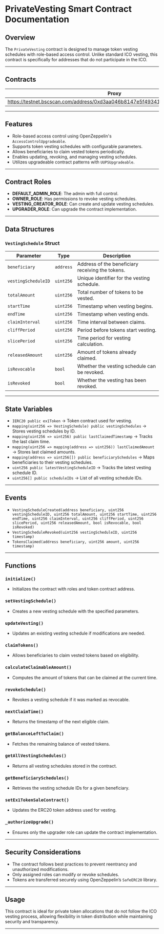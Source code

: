 # PrivateVesting Smart Contract Documentation

## Overview

The `PrivateVesting` contract is designed to manage token vesting schedules with role-based access control. Unlike standard ICO vesting, this contract is specifically for addresses that do not participate in the ICO.

---
## Contracts

| Proxy                 | Implementation   |
|-----------------------|------------------|
|https://testnet.bscscan.com/address/0xd3aa046b8147e5f493412c2a620b409d797ac677|https://testnet.bscscan.com/address/0xa10953e1849017f0093898d1774673664782bfb1#code|

---

## Features
- Role-based access control using OpenZeppelin's `AccessControlUpgradeable`.
- Supports token vesting schedules with configurable parameters.
- Allows beneficiaries to claim vested tokens periodically.
- Enables updating, revoking, and managing vesting schedules.
- Utilizes upgradeable contract patterns with `UUPSUpgradeable`.

---

## Contract Roles
- **DEFAULT_ADMIN_ROLE**: The admin with full control.
- **OWNER_ROLE**: Has permissions to revoke vesting schedules.
- **VESTING_CREATOR_ROLE**: Can create and update vesting schedules.
- **UPGRADER_ROLE**: Can upgrade the contract implementation.
---
## Data Structures

### `VestingSchedule` Struct
| Parameter | Type | Description |
|-----------|------|-------------|
| `beneficiary` | `address` | Address of the beneficiary receiving the tokens. |
| `vestingScheduleID` | `uint256` | Unique identifier for the vesting schedule. |
| `totalAmount` | `uint256` | Total number of tokens to be vested. |
| `startTime` | `uint256` | Timestamp when vesting begins. |
| `endTime` | `uint256` | Timestamp when vesting ends. |
| `claimInterval` | `uint256` | Time interval between claims. |
| `cliffPeriod` | `uint256` | Period before tokens start vesting. |
| `slicePeriod` | `uint256` | Time period for vesting calculation. |
| `releasedAmount` | `uint256` | Amount of tokens already claimed. |
| `isRevocable` | `bool` | Whether the vesting schedule can be revoked. |
| `isRevoked` | `bool` | Whether the vesting has been revoked. |

---

## State Variables
- `IERC20 public ex1Token` → Token contract used for vesting.
- `mapping(uint256 => VestingSchedule) public vestingSchedules` → Stores vesting schedules by ID.
- `mapping(uint256 => uint256) public lastClaimedTimestamp` → Tracks the last claim time.
- `mapping(uint256 => mapping(address => uint256)) lastClaimedAmount` → Stores last claimed amounts.
- `mapping(address => uint256[]) public beneficiarySchedules` → Maps beneficiaries to their vesting schedules.
- `uint256 public latestVestingScheduleID` → Tracks the latest vesting schedule ID.
- `uint256[] public scheduleIDs` → List of all vesting schedule IDs.

---

## Events
- `VestingScheduleCreated(address beneficiary, uint256 vestingScheduleID, uint256 totalAmount, uint256 startTime, uint256 endTime, uint256 claimInterval, uint256 cliffPeriod, uint256 slicePeriod, uint256 releasedAmount, bool isRevocable, bool isRevoked)`
- `VestingScheduleRevoked(uint256 vestingScheduleID, uint256 timestamp)`
- `TokensClaimed(address beneficiary, uint256 amount, uint256 timestamp)`

---

## Functions

### `initialize()`
- Initializes the contract with roles and token contract address.

### `setVestingSchedule()`
- Creates a new vesting schedule with the specified parameters.

### `updateVesting()`
- Updates an existing vesting schedule if modifications are needed.

### `claimTokens()`
- Allows beneficiaries to claim vested tokens based on eligibility.

### `calculateClaimableAmount()`
- Computes the amount of tokens that can be claimed at the current time.

### `revokeSchedule()`
- Revokes a vesting schedule if it was marked as revocable.

### `nextClaimTime()`
- Returns the timestamp of the next eligible claim.

### `getBalanceLeftToClaim()`
- Fetches the remaining balance of vested tokens.

### `getAllVestingSchedules()`
- Returns all vesting schedules stored in the contract.

### `getBeneficiarySchedules()`
- Retrieves the vesting schedule IDs for a given beneficiary.

### `setEx1TokenSaleContract()`
- Updates the ERC20 token address used for vesting.

### `_authorizeUpgrade()`
- Ensures only the upgrader role can update the contract implementation.

---

## Security Considerations
- The contract follows best practices to prevent reentrancy and unauthorized modifications.
- Only assigned roles can modify or revoke schedules.
- Tokens are transferred securely using OpenZeppelin’s `SafeERC20` library.

---

## Usage
This contract is ideal for private token allocations that do not follow the ICO vesting process, allowing flexibility in token distribution while maintaining security and transparency.

---
